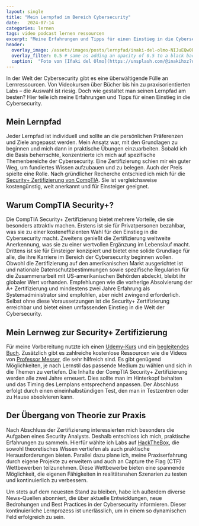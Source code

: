 ```yaml
---
layout: single
title: "Mein Lernpfad im Bereich Cybersecurity"
date:   2024-07-14 
categories: lernen
tags: video podcast lernen ressourcen
excerpt: "Meine Erfahrungen und Tipps für einen Einstieg in die Cybersecurity."
header:
  overlay_image: /assets/images/posts/lernpfad/inaki-del-olmo-NIJuEQw0RKg-unsplash.png
  overlay_filter: 0.5 # same as adding an opacity of 0.5 to a black background
  caption:  "Foto von [Iñaki del Olmo](https://unsplash.com/@inakihxz?utm_content=creditCopyText&utm_medium=referral&utm_source=unsplash) auf [Unsplash](https://unsplash.com/photos/assorted-title-of-books-piled-in-the-shelves-NIJuEQw0RKg?utm_content=creditCopyText&utm_medium=referral&utm_source=unsplash)"
---
```

In der Welt der Cybersecurity gibt es eine überwältigende Fülle an Lernressourcen. Von Videokursen über Bücher bis hin zu praxisorientierten Labs – die Auswahl ist riesig. Doch wie gestaltet man seinen Lernpfad am besten? Hier teile ich meine Erfahrungen und Tipps für einen Einstieg in die Cybersecurity.

## Mein Lernpfad

Jeder Lernpfad ist individuell und sollte an die persönlichen Präferenzen und Ziele angepasst werden. Mein Ansatz war, mit den Grundlagen zu beginnen und mich dann in praktische Übungen einzuarbeiten. Sobald ich die Basis beherrschte, konzentrierte ich mich auf spezifische Themenbereiche der Cybersecurity.
Eine Zertifizierung schien mir ein guter Weg, um fundiertes Wissen aufzubauen und zu belegen. Auch der Preis spielte eine Rolle. Nach gründlicher Recherche entschied ich mich für die [Security+ Zertifizierung von CompTIA][sec]. Sie ist vergleichsweise kostengünstig, weit anerkannt und für Einsteiger geeignet.

## Warum CompTIA Security+?

Die CompTIA Security+ Zertifizierung bietet mehrere Vorteile, die sie besonders attraktiv machen. Erstens ist sie für Privatpersonen bezahlbar, was sie zu einer kosteneffizienten Wahl für den Einstieg in die Cybersecurity macht. Zweitens genießt die Zertifizierung weltweite Anerkennung, was sie zu einer wertvollen Ergänzung im Lebenslauf macht. Drittens ist sie für Einsteiger konzipiert und bietet eine solide Grundlage für alle, die ihre Karriere im Bereich der Cybersecurity beginnen wollen. Obwohl die Zertifizierung auf den amerikanischen Markt ausgerichtet ist und nationale Datenschutzbestimmungen sowie spezifische Regularien für die Zusammenarbeit mit US-amerikanischen Behörden abdeckt, bleibt ihr globaler Wert vorhanden. Empfehlungen wie die vorherige Absolvierung der A+ Zertifizierung und mindestens zwei Jahre Erfahrung als Systemadministrator sind empfohlen, aber nicht zwingend erforderlich. Selbst ohne diese Voraussetzungen ist die Security+ Zertifizierung erreichbar und bietet einen umfassenden Einstieg in die Welt der Cybersecurity.

## Mein Lernweg zur Security+ Zertifizierung

Für meine Vorbereitung nutzte ich einen [Udemy-Kurs][jd] und ein [begleitendes Buch][gcga]. Zusätzlich gibt es zahlreiche kostenlose Ressourcen wie die Videos von [Professor Messer][messer], die sehr hilfreich sind. Es gibt genügend Möglichkeiten, je nach Lernstil das passende Medium zu wählen und sich in die Themen zu vertiefen.
Die Inhalte der CompTIA Security+ Zertifizierung werden alle zwei Jahre erneuert. Dies sollte man im Hinterkopf behalten und das Timing des Lernplans entsprechend anpassen. Der Abschluss erfolgt durch einen eineinhalbstündigen Test, den man in Testzentren oder zu Hause absolvieren kann.

## Der Übergang von Theorie zur Praxis

Nach Abschluss der Zertifizierung interessierten mich besonders die Aufgaben eines Security Analysts. Deshalb entschloss ich mich, praktische Erfahrungen zu sammeln. Hierfür wählte ich Labs auf [HackTheBox][htb], die sowohl theoretisches Wissen vertiefen als auch praktische Herausforderungen bieten. Parallel dazu plane ich, meine Praxiserfahrung durch eigene Projekte zu erweitern und auch an Capture the Flag (CTF) Wettbewerben teilzunehmen. Diese Wettbewerbe bieten eine spannende Möglichkeit, die eigenen Fähigkeiten in realitätsnahen Szenarien zu testen und kontinuierlich zu verbessern.

Um stets auf dem neuesten Stand zu bleiben, habe ich außerdem diverse News-Quellen abonniert, die über aktuelle Entwicklungen, neue Bedrohungen und Best Practices in der Cybersecurity informieren. Dieser kontinuierliche Lernprozess ist unerlässlich, um in einem so dynamischen Feld erfolgreich zu sein.

[sec]: https://www.comptia.org/de/zertifizierungen/security
[jd]: https://www.udemy.com/course/comptia-security-sy0-601-complete-course-exam-retired/
[gcga]: https://www.getcertifiedgetahead.com/
[messer]: https://www.youtube.com/c/professormesser
[htb]: https://www.hackthebox.com/
